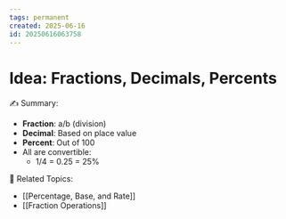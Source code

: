 ```yaml
---
tags: permanent
created: 2025-06-16
id: 20250616063758
---
```


# Idea: Fractions, Decimals, Percents

✍ Summary:
- **Fraction**: a/b (division)
- **Decimal**: Based on place value
- **Percent**: Out of 100
- All are convertible:
  - 1/4 = 0.25 = 25%

👀 Related Topics:
- [[Percentage, Base, and Rate]]
- [[Fraction Operations]]
